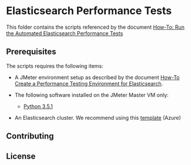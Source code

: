 # Elasticsearch Performance Tests

This folder contains the scripts referenced by the document [How-To: Run the Automated Elasticsearch Performance Tests](../Elasticsearch-How-To-Run-The-Automated-Performance-Tests.md)

## Prerequisites

The scripts requires the following items:
* A JMeter environment setup as described by the document [How-To Create a Performance Testing Environment for Elasticsearch](http://path_to_doc).

* The following software installed on the JMeter Master VM only:
  * [Python 3.5.1](https://www.python.org/downloads/release/python-351/)


* An Elasticsearch cluster. We recommend using this [template](https://portal.azure.com/#create/Microsoft.Template/uri/https%3A%2F%2Fraw.githubusercontent.com%2FAzure%2Fazure-quickstart-templates%2Fmaster%2Felasticsearch%2Fazuredeploy.json) (Azure)

## Contributing

## License
